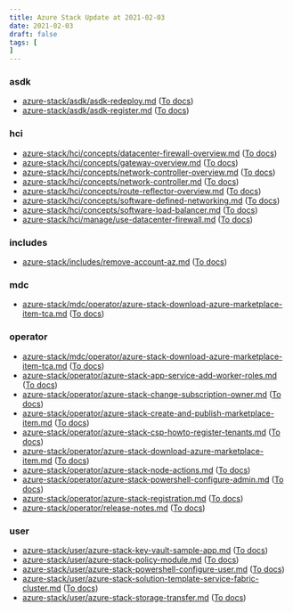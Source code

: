 ```yaml
---
title: Azure Stack Update at 2021-02-03
date: 2021-02-03
draft: false
tags: [
]
---
```


### asdk
- [azure-stack/asdk/asdk-redeploy.md](https://github.com/MicrosoftDocs/azure-stack-docs/compare/74738fa..2ce89f5#diff-ab39a28174fb31126b72dd32433b91f21947d9a998f333e753eb80d8732e435a) ([To docs](https://docs.microsoft.com/en-us/azure-stack/asdk/asdk-redeploy?WT.mc_id=AZ-MVP-5003408))
- [azure-stack/asdk/asdk-register.md](https://github.com/MicrosoftDocs/azure-stack-docs/compare/74738fa..2ce89f5#diff-c165ef920d8849a4401ff68f912d0cf0e0874321d6ed4472d2330296094ec5c2) ([To docs](https://docs.microsoft.com/en-us/azure-stack/asdk/asdk-register?WT.mc_id=AZ-MVP-5003408))
    
### hci
- [azure-stack/hci/concepts/datacenter-firewall-overview.md](https://github.com/MicrosoftDocs/azure-stack-docs/compare/74738fa..2ce89f5#diff-218a93512e8af42cfb92af287b7b313c666ed9ddd11727fccfab3c19f2711220) ([To docs](https://docs.microsoft.com/en-us/azure-stack/hci/concepts/datacenter-firewall-overview?WT.mc_id=AZ-MVP-5003408))
- [azure-stack/hci/concepts/gateway-overview.md](https://github.com/MicrosoftDocs/azure-stack-docs/compare/74738fa..2ce89f5#diff-b899190d9f6857cc8b241f8b72973b1b96b42cadb66b719fd3360d364e4831ec) ([To docs](https://docs.microsoft.com/en-us/azure-stack/hci/concepts/gateway-overview?WT.mc_id=AZ-MVP-5003408))
- [azure-stack/hci/concepts/network-controller-overview.md](https://github.com/MicrosoftDocs/azure-stack-docs/compare/74738fa..2ce89f5#diff-d80f4232d83d3a30cd3559d2f2a4968f48ee05bf52b8ca00e56e16ed32d81b57) ([To docs](https://docs.microsoft.com/en-us/azure-stack/hci/concepts/network-controller-overview?WT.mc_id=AZ-MVP-5003408))
- [azure-stack/hci/concepts/network-controller.md](https://github.com/MicrosoftDocs/azure-stack-docs/compare/74738fa..2ce89f5#diff-d6159394196fbc0c914202f0d19cf3a4835bb65ed9094672fd68063c5e976de7) ([To docs](https://docs.microsoft.com/en-us/azure-stack/hci/concepts/network-controller?WT.mc_id=AZ-MVP-5003408))
- [azure-stack/hci/concepts/route-reflector-overview.md](https://github.com/MicrosoftDocs/azure-stack-docs/compare/74738fa..2ce89f5#diff-7708722c9d682f4b2d904ff44647e8a6021d978fb77f7c7c8a38fed1dbebe782) ([To docs](https://docs.microsoft.com/en-us/azure-stack/hci/concepts/route-reflector-overview?WT.mc_id=AZ-MVP-5003408))
- [azure-stack/hci/concepts/software-defined-networking.md](https://github.com/MicrosoftDocs/azure-stack-docs/compare/74738fa..2ce89f5#diff-c6927bf3189bedf874e5ccc022bb79c07a5f97d364609af10ab64ba6eeabd740) ([To docs](https://docs.microsoft.com/en-us/azure-stack/hci/concepts/software-defined-networking?WT.mc_id=AZ-MVP-5003408))
- [azure-stack/hci/concepts/software-load-balancer.md](https://github.com/MicrosoftDocs/azure-stack-docs/compare/74738fa..2ce89f5#diff-ad1945ccc5e9fb8ad7d9b712777a0429cc22ac55c54691693fd87bbc810ccfb6) ([To docs](https://docs.microsoft.com/en-us/azure-stack/hci/concepts/software-load-balancer?WT.mc_id=AZ-MVP-5003408))
- [azure-stack/hci/manage/use-datacenter-firewall.md](https://github.com/MicrosoftDocs/azure-stack-docs/compare/74738fa..2ce89f5#diff-a138cf34654674bd9335ea8c0dac74109bc210baaff59d929e252d1d7f55692e) ([To docs](https://docs.microsoft.com/en-us/azure-stack/hci/manage/use-datacenter-firewall?WT.mc_id=AZ-MVP-5003408))
    
### includes
- [azure-stack/includes/remove-account-az.md](https://github.com/MicrosoftDocs/azure-stack-docs/compare/74738fa..2ce89f5#diff-8f518b7ceda07dba728b02f42e89182afa7b0136b87b89a6ce31937095d09d6e) ([To docs](https://docs.microsoft.com/en-us/azure-stack/includes/remove-account-az?WT.mc_id=AZ-MVP-5003408))
    
### mdc
- [azure-stack/mdc/operator/azure-stack-download-azure-marketplace-item-tca.md](https://github.com/MicrosoftDocs/azure-stack-docs/compare/74738fa..2ce89f5#diff-170c7a9d2b4b452e9a8a54864adf4267e5c40ecb87d55f5828e1b9c3af0f40d5) ([To docs](https://docs.microsoft.com/en-us/azure-stack/mdc/operator/azure-stack-download-azure-marketplace-item-tca?WT.mc_id=AZ-MVP-5003408))
    
### operator
- [azure-stack/mdc/operator/azure-stack-download-azure-marketplace-item-tca.md](https://github.com/MicrosoftDocs/azure-stack-docs/compare/74738fa..2ce89f5#diff-170c7a9d2b4b452e9a8a54864adf4267e5c40ecb87d55f5828e1b9c3af0f40d5) ([To docs](https://docs.microsoft.com/en-us/azure-stack/mdc/operator/azure-stack-download-azure-marketplace-item-tca?WT.mc_id=AZ-MVP-5003408))
- [azure-stack/operator/azure-stack-app-service-add-worker-roles.md](https://github.com/MicrosoftDocs/azure-stack-docs/compare/74738fa..2ce89f5#diff-9ee67d11265e2a5c44d18c3b36d16c8f43226ef481dbb9baf7a9eb648e82353a) ([To docs](https://docs.microsoft.com/en-us/azure-stack/operator/azure-stack-app-service-add-worker-roles?WT.mc_id=AZ-MVP-5003408))
- [azure-stack/operator/azure-stack-change-subscription-owner.md](https://github.com/MicrosoftDocs/azure-stack-docs/compare/74738fa..2ce89f5#diff-1ddba87677b2ffb453147bbb0c0874aa04f019e2611a24259bdad6d6930bc0b2) ([To docs](https://docs.microsoft.com/en-us/azure-stack/operator/azure-stack-change-subscription-owner?WT.mc_id=AZ-MVP-5003408))
- [azure-stack/operator/azure-stack-create-and-publish-marketplace-item.md](https://github.com/MicrosoftDocs/azure-stack-docs/compare/74738fa..2ce89f5#diff-b2b9660510b859639880c78cb1eb773630fa8d37f91a90b918c438c558bb237b) ([To docs](https://docs.microsoft.com/en-us/azure-stack/operator/azure-stack-create-and-publish-marketplace-item?WT.mc_id=AZ-MVP-5003408))
- [azure-stack/operator/azure-stack-csp-howto-register-tenants.md](https://github.com/MicrosoftDocs/azure-stack-docs/compare/74738fa..2ce89f5#diff-9e645433a76d743231a8d186f48d551d12bb7c47c3a0f912fb96bbda188b5ed9) ([To docs](https://docs.microsoft.com/en-us/azure-stack/operator/azure-stack-csp-howto-register-tenants?WT.mc_id=AZ-MVP-5003408))
- [azure-stack/operator/azure-stack-download-azure-marketplace-item.md](https://github.com/MicrosoftDocs/azure-stack-docs/compare/74738fa..2ce89f5#diff-f7e1f470eae34ab0f257bda01f005cd5843ed6e6556031270d35bfc5a997f22b) ([To docs](https://docs.microsoft.com/en-us/azure-stack/operator/azure-stack-download-azure-marketplace-item?WT.mc_id=AZ-MVP-5003408))
- [azure-stack/operator/azure-stack-node-actions.md](https://github.com/MicrosoftDocs/azure-stack-docs/compare/74738fa..2ce89f5#diff-bfbef39b27eb2ac136abca9a24166eff3843c210d0ee11f3926f473abefd54c7) ([To docs](https://docs.microsoft.com/en-us/azure-stack/operator/azure-stack-node-actions?WT.mc_id=AZ-MVP-5003408))
- [azure-stack/operator/azure-stack-powershell-configure-admin.md](https://github.com/MicrosoftDocs/azure-stack-docs/compare/74738fa..2ce89f5#diff-3bc1220093a6f11dcc107486259d6b78d8bee8ee08c9eb5429e1de039b8b29eb) ([To docs](https://docs.microsoft.com/en-us/azure-stack/operator/azure-stack-powershell-configure-admin?WT.mc_id=AZ-MVP-5003408))
- [azure-stack/operator/azure-stack-registration.md](https://github.com/MicrosoftDocs/azure-stack-docs/compare/74738fa..2ce89f5#diff-95b080b298dcb2f932977973bd3379bacc238716d94efcaf454f4a3ac204d0c1) ([To docs](https://docs.microsoft.com/en-us/azure-stack/operator/azure-stack-registration?WT.mc_id=AZ-MVP-5003408))
- [azure-stack/operator/release-notes.md](https://github.com/MicrosoftDocs/azure-stack-docs/compare/74738fa..2ce89f5#diff-2135bea1e8ba86ced8f1132666bad8511311d8b2daf186e8f7bcee06513e1035) ([To docs](https://docs.microsoft.com/en-us/azure-stack/operator/release-notes?WT.mc_id=AZ-MVP-5003408))
    
### user
- [azure-stack/user/azure-stack-key-vault-sample-app.md](https://github.com/MicrosoftDocs/azure-stack-docs/compare/74738fa..2ce89f5#diff-0b7758ad80f21d83d912dae379c823f84a294af42b28d01c2a8c7143330fe9ed) ([To docs](https://docs.microsoft.com/en-us/azure-stack/user/azure-stack-key-vault-sample-app?WT.mc_id=AZ-MVP-5003408))
- [azure-stack/user/azure-stack-policy-module.md](https://github.com/MicrosoftDocs/azure-stack-docs/compare/74738fa..2ce89f5#diff-441b8cbb050881a6ff8297ec293e5927ddc2b9a1bbc5b4e4c48f2ce59e85673f) ([To docs](https://docs.microsoft.com/en-us/azure-stack/user/azure-stack-policy-module?WT.mc_id=AZ-MVP-5003408))
- [azure-stack/user/azure-stack-powershell-configure-user.md](https://github.com/MicrosoftDocs/azure-stack-docs/compare/74738fa..2ce89f5#diff-5683040f0ba47f198c27813f5a06b362b10fba52185ef9eab3e6d89486b81222) ([To docs](https://docs.microsoft.com/en-us/azure-stack/user/azure-stack-powershell-configure-user?WT.mc_id=AZ-MVP-5003408))
- [azure-stack/user/azure-stack-solution-template-service-fabric-cluster.md](https://github.com/MicrosoftDocs/azure-stack-docs/compare/74738fa..2ce89f5#diff-0ea4d1537976dbee020cee0534f0a4f1d8f44da7a24b028e1765549b838b5298) ([To docs](https://docs.microsoft.com/en-us/azure-stack/user/azure-stack-solution-template-service-fabric-cluster?WT.mc_id=AZ-MVP-5003408))
- [azure-stack/user/azure-stack-storage-transfer.md](https://github.com/MicrosoftDocs/azure-stack-docs/compare/74738fa..2ce89f5#diff-26efeb9d03291a3a99c034d39b3bbbeb7178e8c348210a015e2d5dcbef4c1f29) ([To docs](https://docs.microsoft.com/en-us/azure-stack/user/azure-stack-storage-transfer?WT.mc_id=AZ-MVP-5003408))
    
